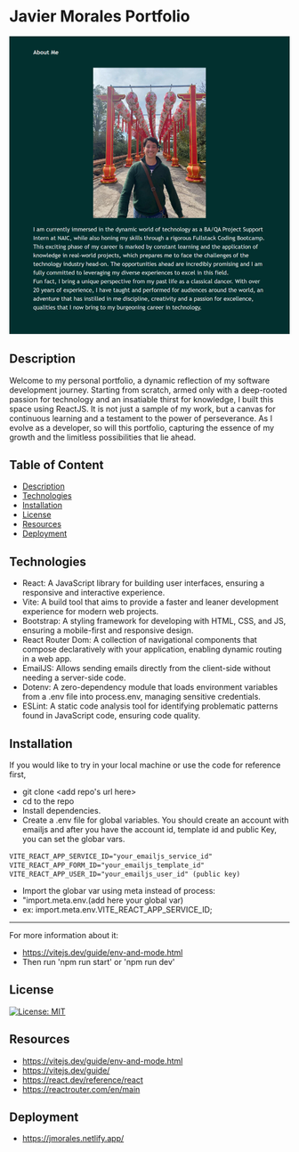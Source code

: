 # Javier Morales Portfolio
!["Javier Morales Portfolio Project Screenshot"](/src/assets/jmorales-portfolio.png)

## Description
Welcome to my personal portfolio, a dynamic reflection of my software development journey. Starting from scratch, armed only with a deep-rooted passion for technology and an insatiable thirst for knowledge, I built this space using ReactJS. It is not just a sample of my work, but a canvas for continuous learning and a testament to the power of perseverance. As I evolve as a developer, so will this portfolio, capturing the essence of my growth and the limitless possibilities that lie ahead.

## Table of Content
  * [Description](#description)
  * [Technologies](#technologies)
  * [Installation](#installation)
  * [License](#license)
  * [Resources](#resources)
  * [Deployment](#deployment)

## Technologies
* React: A JavaScript library for building user interfaces, ensuring a responsive and interactive experience.
* Vite: A build tool that aims to provide a faster and leaner development experience for modern web projects.
* Bootstrap: A styling framework for developing with HTML, CSS, and JS, ensuring a mobile-first and responsive design.
* React Router Dom: A collection of navigational components that compose declaratively with your application, enabling dynamic routing in a web app.
* EmailJS: Allows sending emails directly from the client-side without needing a server-side code.
* Dotenv: A zero-dependency module that loads environment variables from a .env file into process.env, managing sensitive credentials.
* ESLint: A static code analysis tool for identifying problematic patterns found in JavaScript code, ensuring code quality.

## Installation
If you would like to try in your local machine or use the code for reference first,
* git clone <add repo's url here>
* cd to the repo
* Install dependencies.
* Create a .env file for global variables. You should create an account with emailjs and after you have the account id, template id and public Key, you can set the globar vars.
```
VITE_REACT_APP_SERVICE_ID="your_emailjs_service_id"
VITE_REACT_APP_FORM_ID="your_emailjs_template_id"
VITE_REACT_APP_USER_ID="your_emailjs_user_id" (public key)
```
* Import the globar var using meta instead of process:
* "import.meta.env.(add here your global var)
* ex: import.meta.env.VITE_REACT_APP_SERVICE_ID;
***
For more information about it:
* https://vitejs.dev/guide/env-and-mode.html
* Then run 'npm run start' or 'npm run dev'

## License
[![License: MIT](https://img.shields.io/badge/License-MIT-blue.svg)](https://opensource.org/licenses/MIT)

## Resources
* https://vitejs.dev/guide/env-and-mode.html
* https://vitejs.dev/guide/
* https://react.dev/reference/react
* https://reactrouter.com/en/main


## Deployment
* https://jmorales.netlify.app/


